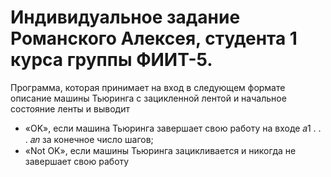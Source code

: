 # Индивидуальное задание Романского Алексея, студента 1 курса группы ФИИТ-5.
Программа, которая принимает на вход в следующем формате описание машины Тьюринга с зацикленной лентой и начальное состояние ленты и выводит
*   «OK», если машина Тьюринга завершает свою работу на входе 𝑎1 . . . 𝑎𝑛 за конечное
          число шагов;
*   «Not OK», если машины Тьюринга зацикливается и никогда не завершает свою работу

